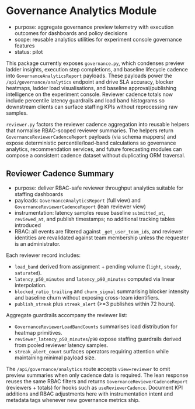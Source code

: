 # Governance Analytics Module

- purpose: aggregate governance preview telemetry with execution outcomes for dashboards and policy decisions
- scope: reusable analytics utilities for experiment console governance features
- status: pilot

This package currently exposes `governance.py`, which condenses preview ladder insights, execution step completions, and baseline lifecycle cadence into `GovernanceAnalyticsReport` payloads. These payloads power the `/api/governance/analytics` endpoint and drive SLA accuracy, blocker heatmaps, ladder load visualisations, and baseline approval/publishing intelligence on the experiment console. Reviewer cadence totals now include percentile latency guardrails and load band histograms so downstream clients can surface staffing KPIs without reprocessing raw samples.

`reviewer.py` factors the reviewer cadence aggregation into reusable helpers that normalise RBAC-scoped reviewer summaries. The helpers return `GovernanceReviewerCadenceReport` payloads (via schema mappers) and expose deterministic percentile/load-band calculations so governance analytics, recommendation services, and future forecasting modules can compose a consistent cadence dataset without duplicating ORM traversal.

## Reviewer Cadence Summary

- purpose: deliver RBAC-safe reviewer throughput analytics suitable for staffing dashboards
- payloads: `GovernanceAnalyticsReport` (full view) and `GovernanceReviewerCadenceReport` (lean reviewer view)
- instrumentation: latency samples reuse baseline `submitted_at`, `reviewed_at`, and publish timestamps; no additional tracking tables introduced
- RBAC: all events are filtered against `_get_user_team_ids`, and reviewer identities are revalidated against team membership unless the requester is an administrator.

Each reviewer record includes:

- `load_band` derived from assignment + pending volume (`light`, `steady`, `saturated`).
- `latency_p50_minutes` and `latency_p90_minutes` computed via linear interpolation.
- `blocked_ratio_trailing` and `churn_signal` summarising blocker intensity and baseline churn without exposing cross-team identifiers.
- `publish_streak` plus `streak_alert` (>=3 publishes within 72 hours).

Aggregate guardrails accompany the reviewer list:

- `GovernanceReviewerLoadBandCounts` summarises load distribution for heatmap primitives.
- `reviewer_latency_p50_minutes`/`p90` expose staffing guardrails derived from pooled reviewer latency samples.
- `streak_alert_count` surfaces operators requiring attention while maintaining minimal payload size.

The `/api/governance/analytics` route accepts `view=reviewer` to omit preview summaries when only cadence data is required. The lean response reuses the same RBAC filters and returns `GovernanceReviewerCadenceReport` (reviewers + totals) for hooks such as `useReviewerCadence`. Document KPI additions and RBAC adjustments here with instrumentation intent and metadata tags whenever new governance metrics ship.
